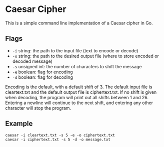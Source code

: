 # Caesar Cipher
This is a simple command line implementation of a Caesar cipher in Go. 

## Flags
- `-i` string: the path to the input file (text to encode or decode)
- `-o` string: the path to the desired output file (where to store encoded or decoded message)
- `-s` unsigned int: the number of characters to shift the message
- `-e` boolean: flag for encoding
- `-d` boolean: flag for decoding

Encoding is the default, with a default shift of 3. The default input file is cleartext.txt and the default output file is ciphertext.txt. If no shift is given when decoding, the program will print out all shifts between 1 and 26. Entering a newline will continue to the next shift, and entering any other character will stop the program. 

## Example
```
caesar -i cleartext.txt -s 5 -e -o ciphertext.txt
caesar -i ciphertext.txt -s 5 -d -o message.txt
```

